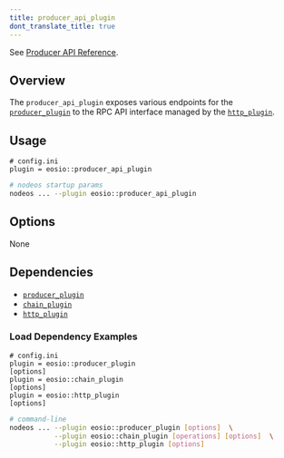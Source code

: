 ```yaml
---
title: producer_api_plugin
dont_translate_title: true
---
```


See [Producer API Reference](https://docs.vaulta.com/apis/leap/latest/producer.api/).

## Overview

The `producer_api_plugin` exposes various endpoints for the [`producer_plugin`](./producer-plugin.md) to the RPC API interface managed by the [`http_plugin`](./http-plugin.md).

## Usage

```console
# config.ini
plugin = eosio::producer_api_plugin
```
```sh
# nodeos startup params
nodeos ... --plugin eosio::producer_api_plugin
```

## Options

None

## Dependencies

* [`producer_plugin`](./producer-plugin.md)
* [`chain_plugin`](./chain-plugin.md)
* [`http_plugin`](./http-plugin.md)

### Load Dependency Examples

```console
# config.ini
plugin = eosio::producer_plugin
[options]
plugin = eosio::chain_plugin
[options]
plugin = eosio::http_plugin
[options]
```
```sh
# command-line
nodeos ... --plugin eosio::producer_plugin [options]  \
           --plugin eosio::chain_plugin [operations] [options]  \
           --plugin eosio::http_plugin [options]
```

